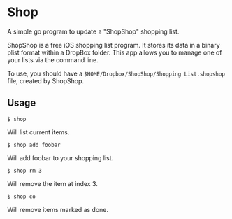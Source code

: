 # Shop

A simple go program to update a "ShopShop" shopping list.

ShopShop is a free iOS shopping list program.  It stores its data in a binary plist format 
within a DropBox folder. This app allows you to manage one of your lists via the command line.

To use, you should have a `$HOME/Dropbox/ShopShop/Shopping List.shopshop` file, created
by ShopShop.

## Usage

    $ shop

Will list current items.

    $ shop add foobar

Will add foobar to your shopping list.

    $ shop rm 3

Will remove the item at index 3.

    $ shop co

Will remove items marked as done.
